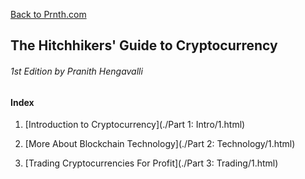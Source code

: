 [Back to Prnth.com](https://prnth.com)

## The Hitchhikers' Guide to Cryptocurrency

###### 1st Edition by Pranith Hengavalli 



#### Index

1. [Introduction to Cryptocurrency](./Part 1: Intro/1.html)

2. [More About Blockchain Technology](./Part 2: Technology/1.html)

3. [Trading Cryptocurrencies For Profit](./Part 3: Trading/1.html)

   

